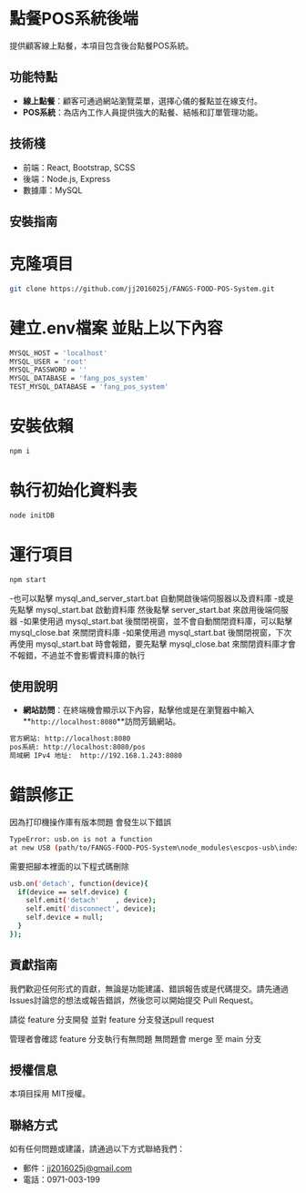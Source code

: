 # 點餐POS系統後端

提供顧客線上點餐，本項目包含後台點餐POS系統。

## 功能特點

- **線上點餐**：顧客可通過網站瀏覽菜單，選擇心儀的餐點並在線支付。
- **POS系統**：為店內工作人員提供強大的點餐、結帳和訂單管理功能。

## 技術棧

- 前端：React, Bootstrap, SCSS
- 後端：Node.js, Express
- 數據庫：MySQL

## 安裝指南

# 克隆項目
```bash
git clone https://github.com/jj2016025j/FANGS-FOOD-POS-System.git
```

# 建立.env檔案 並貼上以下內容
```bash
MYSQL_HOST = 'localhost'
MYSQL_USER = 'root'
MYSQL_PASSWORD = ''
MYSQL_DATABASE = 'fang_pos_system'
TEST_MYSQL_DATABASE = 'fang_pos_system'
```

# 安裝依賴
```bash
npm i
```

# 執行初始化資料表
```bash
node initDB
```

# 運行項目
```bash
npm start
```
-也可以點擊 mysql_and_server_start.bat 自動開啟後端伺服器以及資料庫
-或是先點擊 mysql_start.bat 啟動資料庫 然後點擊 server_start.bat 來啟用後端伺服器
-如果使用過 mysql_start.bat 後關閉視窗，並不會自動關閉資料庫，可以點擊 mysql_close.bat 來關閉資料庫
-如果使用過 mysql_start.bat 後關閉視窗，下次再使用 mysql_start.bat 時會報錯，要先點擊 mysql_close.bat 來關閉資料庫才會不報錯，不過並不會影響資料庫的執行

## **使用說明**

- **網站訪問**：在終端機會顯示以下內容，點擊他或是在瀏覽器中輸入**`http://localhost:8080`**訪問芳鍋網站。
```bash
官方網站: http://localhost:8080
pos系統: http://localhost:8080/pos
局域網 IPv4 地址:  http://192.168.1.243:8080
```

# 錯誤修正
因為打印機操作庫有版本問題
會發生以下錯誤

```bash
TypeError: usb.on is not a function
at new USB (path/to/FANGS-FOOD-POS-System\node_modules\escpos-usb\index.js:52:7)
```

需要把腳本裡面的以下程式碼刪除
```bash
usb.on('detach', function(device){
  if(device == self.device) {
    self.emit('detach'    , device);
    self.emit('disconnect', device);
    self.device = null;
  }
});
```

## **貢獻指南**

我們歡迎任何形式的貢獻，無論是功能建議、錯誤報告或是代碼提交。請先通過Issues討論您的想法或報告錯誤，然後您可以開始提交 Pull Request。

請從 feature 分支開發
並對 feature 分支發送pull request

管理者會確認 feature 分支執行有無問題
無問題會 merge 至 main 分支

## **授權信息**

本項目採用 MIT授權。

## **聯絡方式**

如有任何問題或建議，請通過以下方式聯絡我們：

- 郵件：jj2016025j@gmail.com
- 電話：0971-003-199
